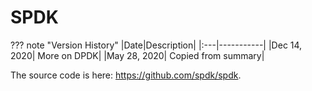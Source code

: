 # SPDK

??? note "Version History"
	|Date|Description|
	|:---|-----------|
	|Dec 14, 2020| More on DPDK|
	|May 28, 2020| Copied from summary|

The source code is here: https://github.com/spdk/spdk.
